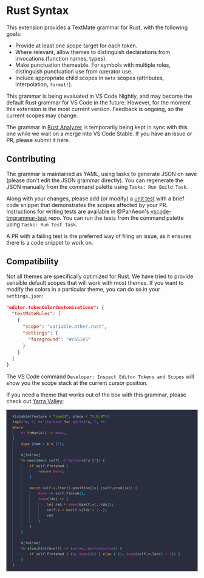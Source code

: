 # Rust Syntax

This extension provides a TextMate grammar for Rust, with the following goals:

- Provide at least one scope target for each token.
- Where relevant, allow themes to distinguish declarations from invocations (function names, types).
- Make punctuation themeable. For symbols with multiple roles, distinguish punctuation use from operator use.
- Include appropriate child scopes in `meta` scopes (attributes, interpolation, `format!`).

This grammar is being evaluated in VS Code Nightly, and may become the default Rust grammar for VS Code in the future.
However, for the moment this extension is the most current version.
Feedback is ongoing, so the current scopes may change.

The grammar in [Rust Analyzer][] is temporarily being kept in sync with this one while we wait on a merge into VS Code Stable.
If you have an issue or PR, please submit it here.

## Contributing

The grammar is maintained as YAML, using tasks to generate JSON on save (please don't edit the JSON grammar directly).
You can regenerate the JSON manually from the command palette using `Tasks: Run Build Task`.

Along with your changes, please add (or modify) a [unit test][] with a brief code snippet that demonstrates the scopes affected by your PR.
Instructions for writing tests are available in @PanAeon's [vscode-tmgrammar-test][] repo.
You can run the tests from the command palette using `Tasks: Run Test Task`.

A PR with a failing test is the preferred way of filing an issue, as it ensures there is a code snippet to work on.

## Compatibility

Not all themes are specifically optimized for Rust.
We have tried to provide sensible default scopes that will work with most themes.
If you want to modify the colors in a particular theme, you can do so in your `settings.json`:

```json
"editor.tokenColorCustomizations": {
  "textMateRules": [
    {
      "scope": "variable.other.rust",
      "settings": {
        "foreground": "#c651e5"
      }
    }
  ]
}
```

The VS Code command `Developer: Inspect Editor Tokens and Scopes` will show you the scope stack at the current cursor position.

If you need a theme that works out of the box with this grammar, please check out [Yarra Valley][]:

![Yarra Valley](./images/rust.png)

[Rust Analyzer]: https://marketplace.visualstudio.com/items?itemName=matklad.rust-analyzer
[unit test]: https://github.com/dustypomerleau/rust-syntax/blob/master/test/test.rs
[vscode-tmgrammar-test]: https://github.com/PanAeon/vscode-tmgrammar-test/blob/master/README.md
[Yarra Valley]: https://marketplace.visualstudio.com/items?itemName=dustypomerleau.yarra-valley
